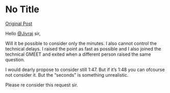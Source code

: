 # No Title

[Original Post](https://discourse.onlinedegree.iitm.ac.in/t/168832/95)

<p>Hello <a class="mention" href="/u/jivraj">@Jivraj</a> sir,</p>
<p>Will it be possible to consider only the minutes. I also cannot control the technical delays. I raised the point as fast as possible and I also joined the technical GMEET and exited when a different person raised the same question.</p>
<p>I would dearly propose to consider still 1:47. But if it’s 1:48 you can ofcourse not consider it. But the “seconds” is something unrealistic.</p>
<p>Please re consider this request sir.</p>